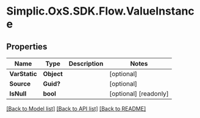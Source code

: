 # Simplic.OxS.SDK.Flow.ValueInstance

## Properties

Name | Type | Description | Notes
------------ | ------------- | ------------- | -------------
**VarStatic** | **Object** |  | [optional] 
**Source** | **Guid?** |  | [optional] 
**IsNull** | **bool** |  | [optional] [readonly] 

[[Back to Model list]](../README.md#documentation-for-models) [[Back to API list]](../README.md#documentation-for-api-endpoints) [[Back to README]](../README.md)

